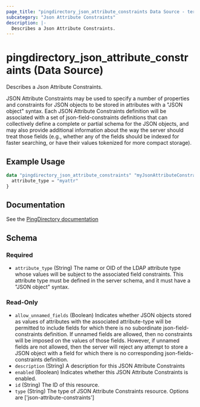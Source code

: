 ```yaml
---
page_title: "pingdirectory_json_attribute_constraints Data Source - terraform-provider-pingdirectory"
subcategory: "Json Attribute Constraints"
description: |-
  Describes a Json Attribute Constraints.
---
```


# pingdirectory_json_attribute_constraints (Data Source)

Describes a Json Attribute Constraints.

JSON Attribute Constraints may be used to specify a number of properties and constraints for JSON objects to be stored in attributes with a "JSON object" syntax. Each JSON Attribute Constraints definition will be associated with a set of json-field-constraints definitions that can collectively define a complete or partial schema for the JSON objects, and may also provide additional information about the way the server should treat those fields (e.g., whether any of the fields should be indexed for faster searching, or have their values tokenized for more compact storage).

## Example Usage

```terraform
data "pingdirectory_json_attribute_constraints" "myJsonAttributeConstraints" {
  attribute_type = "myattr"
}
```

## Documentation
See the [PingDirectory documentation](https://docs.pingidentity.com/r/en-us/pingdirectory-93/pd_ds_config_json_attr_constraints)

<!-- schema generated by tfplugindocs -->
## Schema

### Required

- `attribute_type` (String) The name or OID of the LDAP attribute type whose values will be subject to the associated field constraints. This attribute type must be defined in the server schema, and it must have a "JSON object" syntax.

### Read-Only

- `allow_unnamed_fields` (Boolean) Indicates whether JSON objects stored as values of attributes with the associated attribute-type will be permitted to include fields for which there is no subordinate json-field-constraints definition. If unnamed fields are allowed, then no constraints will be imposed on the values of those fields. However, if unnamed fields are not allowed, then the server will reject any attempt to store a JSON object with a field for which there is no corresponding json-fields-constraints definition.
- `description` (String) A description for this JSON Attribute Constraints
- `enabled` (Boolean) Indicates whether this JSON Attribute Constraints is enabled.
- `id` (String) The ID of this resource.
- `type` (String) The type of JSON Attribute Constraints resource. Options are ['json-attribute-constraints']

